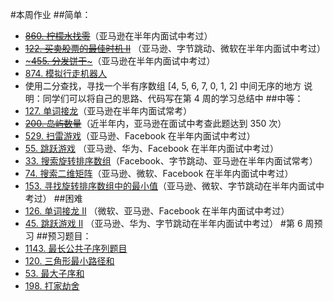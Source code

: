 #本周作业
##简单：
* [~~860. 柠檬水找零~~](https://leetcode-cn.com/problems/lemonade-change/)（亚马逊在半年内面试中考过）
* [~~122. 买卖股票的最佳时机 II~~](https://leetcode-cn.com/problems/best-time-to-buy-and-sell-stock-ii/) （亚马逊、字节跳动、微软在半年内面试中考过）
* [~~~455. 分发饼干~~~](https://leetcode-cn.com/problems/assign-cookies/)（亚马逊在半年内面试中考过）
* [874. 模拟行走机器人](https://leetcode-cn.com/problems/walking-robot-simulation/)
* 使用二分查找，寻找一个半有序数组 [4, 5, 6, 7, 0, 1, 2] 中间无序的地方
说明：同学们可以将自己的思路、代码写在第 4 周的学习总结中
##中等：
* [127. 单词接龙](https://leetcode-cn.com/problems/word-ladder)（亚马逊在半年内面试常考）
* [~~200. 岛屿数量~~](https://leetcode-cn.com/problems/number-of-islands/)（近半年内，亚马逊在面试中考查此题达到 350 次）
* [529. 扫雷游戏](https://leetcode-cn.com/problems/minesweeper/description/)（亚马逊、Facebook 在半年内面试中考过）
* [55. 跳跃游戏](https://leetcode-cn.com/problems/jump-game/) （亚马逊、华为、Facebook 在半年内面试中考过）
* [33. 搜索旋转排序数组](https://leetcode-cn.com/problems/search-in-rotated-sorted-array/)（Facebook、字节跳动、亚马逊在半年内面试常考）
* [74. 搜索二维矩阵](https://leetcode-cn.com/problems/search-a-2d-matrix/)（亚马逊、微软、Facebook 在半年内面试中考过）
* [153. 寻找旋转排序数组中的最小值](https://leetcode-cn.com/problems/find-minimum-in-rotated-sorted-array/)（亚马逊、微软、字节跳动在半年内面试中考过）
##困难
* [126. 单词接龙 II](https://leetcode-cn.com/problems/word-ladder-ii/description/) （微软、亚马逊、Facebook 在半年内面试中考过）
* [45. 跳跃游戏 II](https://leetcode-cn.com/problems/jump-game-ii/) （亚马逊、华为、字节跳动在半年内面试中考过）
#第 6 周预习
##预习题目：
* [1143. 最长公共子序列题目](https://leetcode-cn.com/problems/longest-common-subsequence/)
* [120. 三角形最小路径和](https://leetcode-cn.com/problems/triangle/description/)
* [53. 最大子序和](https://leetcode-cn.com/problems/maximum-subarray/)
* [198. 打家劫舍](https://leetcode-cn.com/problems/house-robber/)